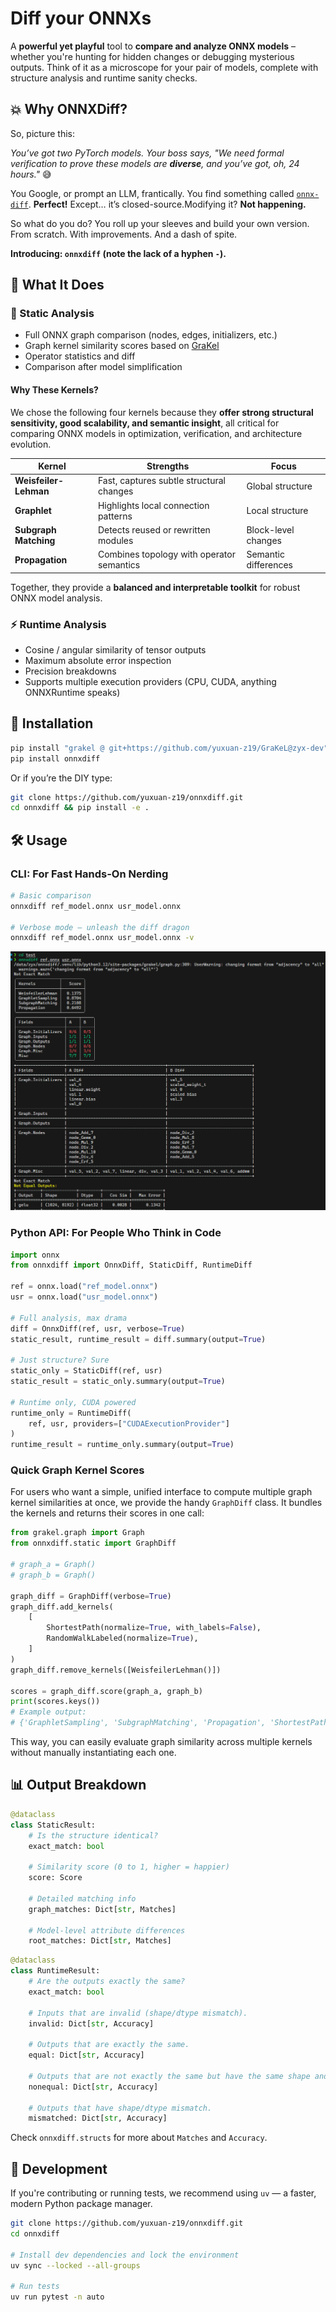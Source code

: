 # Diff your ONNXs

A **powerful yet playful** tool to **compare and analyze ONNX models** – whether you're hunting for hidden changes or debugging mysterious outputs. Think of it as a microscope for your pair of models, complete with structure analysis and runtime sanity checks.

## 💥 Why ONNXDiff?

So, picture this:

*You’ve got two PyTorch models. Your boss says, "We need formal verification to prove these models are **diverse**, and you’ve got, oh, 24 hours."* 😅

You Google, or prompt an LLM, frantically. You find something called [`onnx-diff`](https://pypi.org/project/onnx-diff/). **Perfect!** Except… it’s closed-source.Modifying it? **Not happening.**

So what do you do?
You roll up your sleeves and build your own version. From scratch. With improvements. And a dash of spite.

**Introducing: `onnxdiff` (note the lack of a hyphen `-`).**

## 🎯 What It Does

### 🧠 Static Analysis

- Full ONNX graph comparison (nodes, edges, initializers, etc.)
- Graph kernel similarity scores based on [GraKel](https://github.com/ysig/GraKeL)
- Operator statistics and diff
- Comparison after model simplification

#### Why These Kernels?

We chose the following four kernels because they **offer strong structural sensitivity, good scalability, and semantic insight**, all critical for comparing ONNX models in optimization, verification, and architecture evolution.

| Kernel                | Strengths                                 | Focus                |
| --------------------- | ----------------------------------------- | -------------------- |
| **Weisfeiler-Lehman** | Fast, captures subtle structural changes  | Global structure     |
| **Graphlet**          | Highlights local connection patterns      | Local structure      |
| **Subgraph Matching** | Detects reused or rewritten modules       | Block-level changes  |
| **Propagation**       | Combines topology with operator semantics | Semantic differences |

Together, they provide a **balanced and interpretable toolkit** for robust ONNX model analysis.

### ⚡ Runtime Analysis

- Cosine / angular similarity of tensor outputs
- Maximum absolute error inspection
- Precision breakdowns
- Supports multiple execution providers (CPU, CUDA, anything ONNXRuntime speaks)

## 🚀 Installation

```bash
pip install "grakel @ git+https://github.com/yuxuan-z19/GraKeL@zyx-dev"
pip install onnxdiff
```

Or if you’re the DIY type:

```bash
git clone https://github.com/yuxuan-z19/onnxdiff.git
cd onnxdiff && pip install -e .
```

## 🛠 Usage

### CLI: For Fast Hands-On Nerding

```bash
# Basic comparison
onnxdiff ref_model.onnx usr_model.onnx

# Verbose mode – unleash the diff dragon
onnxdiff ref_model.onnx usr_model.onnx -v
```

![demo](./assets/demo.png)

### Python API: For People Who Think in Code

```python
import onnx
from onnxdiff import OnnxDiff, StaticDiff, RuntimeDiff

ref = onnx.load("ref_model.onnx")
usr = onnx.load("usr_model.onnx")

# Full analysis, max drama
diff = OnnxDiff(ref, usr, verbose=True)
static_result, runtime_result = diff.summary(output=True)

# Just structure? Sure
static_only = StaticDiff(ref, usr)
static_result = static_only.summary(output=True)

# Runtime only, CUDA powered
runtime_only = RuntimeDiff(
    ref, usr, providers=["CUDAExecutionProvider"]
)
runtime_result = runtime_only.summary(output=True)
```

### Quick Graph Kernel Scores

For users who want a simple, unified interface to compute multiple graph kernel similarities at once, we provide the handy `GraphDiff` class. It bundles the kernels and returns their scores in one call:

```python
from grakel.graph import Graph
from onnxdiff.static import GraphDiff

# graph_a = Graph()
# graph_b = Graph()

graph_diff = GraphDiff(verbose=True)
graph_diff.add_kernels(
    [
        ShortestPath(normalize=True, with_labels=False),
        RandomWalkLabeled(normalize=True),
    ]
)
graph_diff.remove_kernels([WeisfeilerLehman()])

scores = graph_diff.score(graph_a, graph_b)
print(scores.keys())
# Example output:
# {'GraphletSampling', 'SubgraphMatching', 'Propagation', 'ShortestPath', 'RandomWalkLabeled'}
```

This way, you can easily evaluate graph similarity across multiple kernels without manually instantiating each one.

## 📊 Output Breakdown

```python
@dataclass
class StaticResult:
    # Is the structure identical?
    exact_match: bool
    
    # Similarity score (0 to 1, higher = happier)
    score: Score
    
    # Detailed matching info
    graph_matches: Dict[str, Matches] 

    # Model-level attribute differences
    root_matches: Dict[str, Matches]
```

```python
@dataclass
class RuntimeResult:
    # Are the outputs exactly the same?
    exact_match: bool

    # Inputs that are invalid (shape/dtype mismatch).
    invalid: Dict[str, Accuracy]

    # Outputs that are exactly the same.
    equal: Dict[str, Accuracy]

    # Outputs that are not exactly the same but have the same shape and dtype.
    nonequal: Dict[str, Accuracy]

    # Outputs that have shape/dtype mismatch.
    mismatched: Dict[str, Accuracy]
```

Check `onnxdiff.structs` for more about `Matches` and `Accuracy`.

## 👷 Development

If you're contributing or running tests, we recommend using `uv` — a faster, modern Python package manager.

```bash
git clone https://github.com/yuxuan-z19/onnxdiff.git
cd onnxdiff

# Install dev dependencies and lock the environment
uv sync --locked --all-groups

# Run tests
uv run pytest -n auto
```
